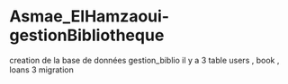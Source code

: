 # Asmae_ElHamzaoui-gestionBibliotheque



creation de la base de données gestion_biblio
il y a 3 table users , book , loans 
3 migration 